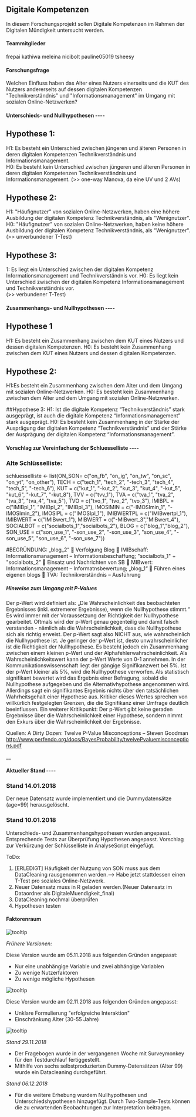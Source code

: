 ## Digitale Kompetenzen
In diesem Forschungsprojekt sollen Digitale Kompetenzen im Rahmen der Digitalen Mündigkeit untersucht werden.

#### Teammitglieder
frepai
kathiwa
meleina
nicibolt
pauline05019
tsheesy

#### Forschungsfrage
Welchen Einfluss haben das Alter eines Nutzers einerseits und die KUT des Nutzers andererseits auf dessen digitalen Kompetenzen "Technikverständnis" und "Informationsmanagement" im Umgang mit sozialen Online-Netzwerken?

#### Unterschieds- und Nullhypothesen ----

## Hypothese 1:
H1: Es besteht ein Unterschied zwischen jüngeren und älteren Personen in deren digitalen Kompetenzen Technikverständnis und Informationsmanagement.  
H0: Es besteht kein Unterschied zwischen jüngeren und älteren Personen in deren digitalen Kompetenzen Technikverständnis und Informationsmanagement. 
(>> one-way Manova, da eine UV und 2 AVs)

## Hypothese 2: 
H1: "Häufignutzer" von sozialen Online-Netzwerken, haben eine höhere Ausbildung der digitalen Kompetenz Technikverständnis, als "Wenignutzer".
H0: "Häufignutzer" von sozialen Online-Netzwerken, haben keine höhere Ausbildung der digitalen Kompetenz Technikverständnis, als "Wenignutzer".
(>> unverbundener T-Test)

## Hypothese 3: 
1: Es liegt ein Unterschied zwischen der digitalen Kompetenz Informationsmanagement und Technikverständnis vor. 
H0: Es liegt kein Unterschied zwischen der digitalen Kompetenz Informationsmanagement und Technikverständnis vor.  
(>> verbundener T-Test)



#### Zusammenhangs- und Nullhypothesen ----

## Hypothese 1
H1: Es besteht ein Zusammenhang zwischen dem KUT eines Nutzers und dessen digitalen Kompetenzen.
H0: Es besteht kein Zusammenhang zwischen dem KUT eines Nutzers und dessen digitalen Kompetenzen.

## Hypothese 2:
H1:Es besteht ein Zusammenhang zwischen dem Alter und dem Umgang mit sozialen Online-Netzwerken.
H0: Es besteht kein Zusammenhang zwischen dem Alter und dem Umgang mit sozialen Online-Netzwerken.

##Hypothese 3:
H1: Ist die digitale Kompetenz “Technikverständnis” stark ausgeprägt, ist auch die digitale Kompetenz “Informationsmanagement” stark ausgeprägt.
H0:  Es besteht kein Zusammenhang in der Stärke der Ausprägung der digitalen Kompetenz “Technikverständnis” und der Stärke der Ausprägung der digitalen Kompetenz “Informationsmanagement”.


#### Vorschlag zur Vereinfachung der Schluesselliste ----

### Alte Schlüsselliste:

schluesselliste <- list(ON_SON= c("on_fb", "on_ig", "on_tw", "on_sc", "on_yt", "on_other"),
                        TECH = c("tech_1", "tech_2", "-tech_3", 
                                     "tech_4", "tech_5", "-tech_6"),
                        KUT = c("kut_1", "-kut_2", "kut_3", "kut_4", "-kut_5", "kut_6", "-kut_7", "-kut_8"),
                        TVV = c("tvv_1"),
                        TVA = c("tva_1", "tva_2", "tva_3", "tva_4", "tva_5"),
                        TVO = c("tvo_1", "tvo_2", "tvo_3"),
                        IMIBPL = c("IMIBpl_1", "IMIBpl_2", "IMIBpl_3"),
                        IMOSIMIN = c("-IMOSImin_1", "-IMOSImin_2"),
                        IMOSIPL = c("IMOSIpl_1"),
                        IMIBWERTPL = c("IMIBwertpl_1"),
                        IMIBWERT = c("IMIBwert_1"),
                        MIBWERT = c("-MIBwert_3","MIBwert_4"),
                        SOCIALBOT = c("socialbots_1","socialbots_2"),
                        BLOG = c("blog_1","blog_2"),
                        SON_USE = c("son_use_1", "-son_use_2", "-son_use_3", "son_use_4", "-son_use_5", "son_use_6", "-son_use_7"))
                        
#BEGRÜNDUNG: „blog_2“  Verfolgung Blog  IMIBschaff: Informationsmanagement – Informationsbeschaffung; "socialbots_1" + "socialbots_2”  Einsatz und Nachrichten von SB  MIBwert: Informationsmanagement – Informatnsbewertung; „blog_1“  Führen eines eigenen blogs  TVA: Technikverständnis – Ausführung


##### Hinweise zum Umgang mit P-Values
Der p-Wert wird definiert als: „Die Wahrscheinlichkeit des beobachteten Ergebnisses (inkl. extremerer Ergebnisse), wenn die Nullhypothese stimmt.“ Es wird immer mit der Voraussetzung der Richtigkeit der Nullhypothese gearbeitet. Oftmals wird der p-Wert genau gegenteilig und damit falsch verstanden - nämlich als die Wahrscheinlichkeit, dass die Nullhypothese sich als richtig erweist. Der p-Wert sagt also NICHT aus, wie wahrscheinlich die Nullhypothese ist. Je geringer der p-Wert ist, desto unwahrscheinlicher ist die Richtigkeit der Nullhypothese. Es besteht jedoch ein Zusammenhang zwischen einem kleinen p-Wert und der Alphafehlerwahrscheinlichkeit.
Als Wahrscheinlichkeitswert kann der p-Wert Werte von 0-1 annehmen. In der Kommunikationswissenschaft liegt der gängige Signifikanzwert bei 5%. Ist der p-Wert kleiner als 5%, wird die Nullhypothese verworfen. Als statistisch signifikant bewertet wird das Ergebnis einer Befragung, sobald die Nullhypothese aufgegeben und die Alternativhypothese angenommen wird. Allerdings sagt ein signifikantes Ergebnis nichts über den tatsächlichen Wahrheitsgehalt einer Hypothese aus. 
Kritiker dieses Wertes sprechen von willkürlich festgelegten Grenzen, die die Signifikanz einer Umfrage deutlich beeinflussen. Ein weiterer Kritikpunkt: Der p-Wert gibt keine geraden Ergebnisse über die Wahrscheinlichkeit einer Hypothese, sondern nimmt den Exkurs über die Wahrscheinlichkeit der Ergebnisse.  

Quellen: A Dirty Dozen: Twelve P-Value Misconceptions – Steven Goodman
http://www.perfendo.org/docs/BayesProbability/twelvePvaluemisconceptions.pdf

__

#### Aktueller Stand ----

### Stand 14.01.2018
Der neue Datensatz wurde implementiert und die Dummydatensätze (age=99) herausgelöscht.

### Stand 10.01.2018
Unterschieds- und Zusammenhangshypothesen wurden angepasst. Entsprechende Tests zur Überprüfung Hypothesen angepasst. Vorschlag zur Verkürzung der Schlüsselliste in AnalyseScript eingefügt.

ToDo: 
1. [ERLEDIGT] Häufigkeit der Nutzung von SON muss aus dem DataCleaning rausgenommen werden.--> Habe jetzt stattdessen einen T-Test pro soziales Online-Netzwerk.
2. Neuer Datensatz muss in R geladen werden.(Neuer Datensatz im Dataordner als DigitaleMuendigkeit_final)
3. DataCleaning nochmal überprüfen
4. Hypothesen testen


#### Faktorenraum

![tooltip](images/DigitaleKompetenzen_FR_051118.png)

*_Frühere Versionen:_*

Diese Version wurde am 05.11.2018 aus folgenden Gründen angepasst:

* Nur eine unabhängige Variable und zwei abhängige Variablen
* Zu wenige Nutzerfaktoren
* Zu wenige mögliche Hypothesen

![tooltip](images/DigitaleKompetenzen_FR_021118.png)

Diese Version wurde am 02.11.2018 aus folgenden Gründen angepasst:

* Unklare Formulierung "erfolgreiche Interaktion"
* Einschränkung Alter (30-55 Jahre)


![tooltip](images/DigitaleKompetenzen_FR_241018.png)

*_Stand 29.11.2018_*
* Der Fragebogen wurde in der vergangenen Woche mit Surveymonkey für den Testdurchlauf fertiggestellt.
* Mithilfe von sechs selbstproduzierten Dummy-Datensätzen (Alter 99) wurde ein Datacleaning durchgeführt.

*_Stand 06.12.2018_*
* Für die weitere Erhebung wurdem Nullhypothesen und Unterschiedshypothesen hinzugefügt. Durch Two-Sample-Tests können die zu erwartenden Beobachtungen zur Interpretation beitragen.
